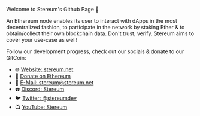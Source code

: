Welcome to Stereum's Github Page 👋

An Ethereum node enables its user to interact with dApps in the most decentralized fashion, to participate in the network by staking Ether & to obtain/collect their own blockchain data. Don't trust, verify. Stereum aims to cover your use-case as well!

Follow our development progress, check out our socials & donate to our GitCoin:


* 🌐 [Website: stereum.net](https://stereum.net/) 
* 💸 [Donate on Ethereum](https://stereum.net/donate) 
* 📧 [E-Mail: stereum@stereum.net](mailto:stereum@stereum.net) 
* ☎️ [Discord: Stereum](https://discord.gg/DzAwgnSXtB) 
* 🐦 [Twitter: @stereumdev](https://twitter.com/stereumdev) 
* 📺 [YouTube: Stereum](https://www.youtube.com/channel/UCq_LYa0idkQcSnxBUmiJm3Q) 

<!--

**Here are some ideas to get you started:**

🙋‍♀️ A short introduction - what is your organization all about?
🌈 Contribution guidelines - how can the community get involved?
👩‍💻 Useful resources - where can the community find your docs? Is there anything else the community should know?
🍿 Fun facts - what does your team eat for breakfast?
🧙 Remember, you can do mighty things with the power of [Markdown](https://docs.github.com/github/writing-on-github/getting-started-with-writing-and-formatting-on-github/basic-writing-and-formatting-syntax)
-->
